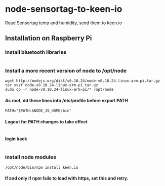 node-sensortag-to-keen-io
=========================

Read Sensortag temp and humidity, send them to keen.io

## Installation on Raspberry Pi

### Install bluetooth libraries
```sudo apt-get install libbluetooth-dev
```

### Install a more recent version of node to /opt/node
```sudo mkdir /opt/node
wget http://nodejs.org/dist/v0.10.24/node-v0.10.24-linux-arm-pi.tar.gz
tar xvzf node-v0.10.24-linux-arm-pi.tar.gz
sudo cp -r node-v0.10.24-linux-arm-pi/* /opt/node
```
#### As root, dd these lines into /etc/profile before export PATH
```NODE_JS_HOME="/opt/node"
PATH="$PATH:$NODE_JS_HOME/bin"
```
#### Logout for PATH changes to take effect
```logout
```

#### login back
```ssh pi@...
```

### install node modules
```/opt/node/bin/npm install sensortag
/opt/node/bin/npm install keen.io
```

#### If and only if npm fails to load with https, set this and retry.
```/opt/node/bin/npm config set registry http://registry.npmjs.org/
```


